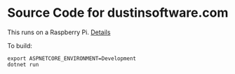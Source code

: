 # Source Code for dustinsoftware.com

This runs on a Raspberry Pi. [Details](https://github.com/dustinsoftware/RPI-Docker-ASPNetCore)

To build:
```
export ASPNETCORE_ENVIRONMENT=Development
dotnet run
```
